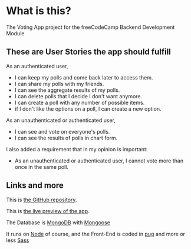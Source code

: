 # What is this?

The Voting App project for the freeCodeCamp Backend Development Module

## These are User Stories the app should fulfill

As an authenticated user,

- I can keep my polls and come back later to access them.
- I can share my polls with my friends.
- I can see the aggregate results of my polls.
- I can delete polls that I decide I don't want anymore.
- I can create a poll with any number of possible items.
- if I don't like the options on a poll, I can create a new option.

As an unauthenticated or authenticated user,

- I can see and vote on everyone's polls.
- I can see the results of polls in chart form.

I also added a requirement that in my opinion is important:

- As an unauthenticated or authenticated user, I cannot vote more than once in the same poll.

## Links and more

This is [the GitHub repository](https://github.com/ruben-vara/fcc-votingapp).

This is [the live preview of the app](https://alive-partner.glitch.me/).

The Database is [MongoDB](https://www.mongodb.com/) with [Mongoose](http://mongoosejs.com/)

It runs on [Node](https://nodejs.org/) of course, and the Front-End is coded in [pug](https://pugjs.org) and more or less [Sass](https://sass-lang.com)
